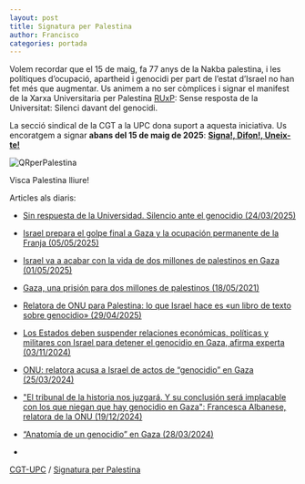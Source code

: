 ```yaml
---
layout: post
title: Signatura per Palestina
author: Francisco
categories: portada
---
```


Volem recordar que el 15 de maig, fa 77 anys de la Nakba palestina, i les polítiques d’ocupació, apartheid i genocidi per part de l’estat d’Israel no han fet més que augmentar. Us animem a no ser còmplices i signar el manifest de la Xarxa Universitaria per Palestina [RUxP](https://www.redxpalestina.org/): Sense resposta de la Universitat: Silenci davant del genocidi.

La secció sindical de la CGT a la UPC dona suport a aquesta iniciativa. Us encoratgem a signar **abans del 15 de maig de 2025**: [**Signa!, Difon!, Uneix-te!**](https://docs.google.com/forms/d/e/1FAIpQLSfIIpwCpzVClbUF8G0gNv0_m_NV3nLT6edcGvcrk2N_5E3BMw/viewform)

![QRperPalestina](https://cgt-upc.github.io/assets/img/RUxP-manifiesto-20250515.jpeg)

Visca Palestina lliure!

Articles als diaris:

* [Sin respuesta de la Universidad. Silencio ante el genocidio (24/03/2025)](https://www.publico.es/opinion/columnas/respuesta-universidad-silencio-genocidio.html) 

* [Israel prepara el golpe final a Gaza y la ocupación permanente de la Franja (05/05/2025)](https://www.publico.es/internacional/israel-prepara-golpe-final-gaza-ocupacion-permanente-franja.html) 

* [Israel va a acabar con la vida de dos millones de palestinos en Gaza (01/05/2025)](https://www.publico.es/culturas/libros/mikel-ayestaran-israel-acabar-vida-dos-millones-palestinos-gaza.html) 
 
* [Gaza, una prisión para dos millones de palestinos (18/05/2021)](https://www.publico.es/internacional/gaza-prision-dos-millones-palestinos.html) 
  
* [Relatora de ONU para Palestina: lo que Israel hace es «un libro de texto sobre genocidio» (29/04/2025)](https://www.swissinfo.ch/spa/relatora-de-onu-para-palestina%3a-lo-que-israel-hace-es-%22un-libro-de-texto-sobre-genocidio%22/89234568) 
  
* [Los Estados deben suspender relaciones económicas, políticas y militares con Israel para detener el genocidio en Gaza, afirma experta (03/11/2024)](https://news.un.org/es/interview/2024/11/1533966)

* [ONU: relatora acusa a Israel de actos de “genocidio” en Gaza (25/03/2024)](https://www.dw.com/es/relatora-de-la-onu-acusa-a-israel-de-actos-de-genocidio-en-gaza/a-68665474)

* ["El tribunal de la historia nos juzgará. Y su conclusión será implacable con los que niegan que hay genocidio en Gaza": Francesca Albanese, relatora de la ONU (19/12/2024)](https://www.bbc.com/mundo/articles/c9vkdgy4n7xo)

* [“Anatomía de un genocidio” en Gaza (28/03/2024)](https://noticiasobreras.es/2024/03/anatomia-de-un-genocidio-en-gaza/?srsltid=AfmBOooZeuth0ABmtJAKvmtzyDs6_1wvfFmB-CgAjjUv6_iIdyCaIvh7)

-
[CGT-UPC](https://cgt-upc.github.io/) / [Signatura per Palestina](https://cgt-upc.github.io/portada/2025/05/13/SignaturaperPalestina.html)
